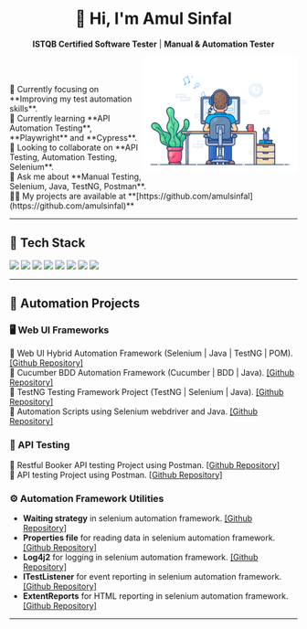 <h1 align="center">👋 Hi, I'm Amul Sinfal</h1>

<p align="center">
  <b>ISTQB Certified Software Tester</b> | <b>Manual & Automation Tester</b><br>
  <!-- Software Tester with a strong foundation in manual testing and aspiring Automation Tester with hands-on experience in Selenium WebDriver.-->
</p>

<img align="right" alt="Coding" width="270" src="https://github.com/amulsinfal/amulsinfal/blob/main/focus-animation.gif" >  <br>

<br>
🔭 Currently focusing on **Improving my test automation skills**.<br/>
🌱 Currently learning **API Automation Testing**, **Playwright** and **Cypress**.<br/>
👯 Looking to collaborate on **API Testing, Automation Testing, Selenium**.<br/>
💬 Ask me about **Manual Testing, Selenium, Java, TestNG, Postman**.<br/>
👨‍💻 My projects are available at **[https://github.com/amulsinfal](https://github.com/amulsinfal)**<br/>

---

## 🧰 Tech Stack

<p align="left">
  <img src="https://img.shields.io/badge/Java-ED8B00?style=for-the-badge&logo=java&logoColor=white" />
  <img src="https://img.shields.io/badge/Selenium-43B02A?style=for-the-badge&logo=selenium&logoColor=white" />
  <img src="https://img.shields.io/badge/TestNG-%23FF6F00?style=for-the-badge" />
  <img src="https://img.shields.io/badge/Cucumber-23D96C?style=for-the-badge&logo=cucumber&logoColor=white" />
  <img src="https://img.shields.io/badge/Postman-FF6C37?style=for-the-badge&logo=postman&logoColor=white" />
  <img src="https://img.shields.io/badge/Git-F05032?style=for-the-badge&logo=git&logoColor=white" />
  <img src="https://img.shields.io/badge/GitHub-000000?style=for-the-badge&logo=github&logoColor=white" />
  <img src="https://img.shields.io/badge/Eclipse-2C2255?style=for-the-badge&logo=eclipse&logoColor=white" />
</p>

---

## 🧪 Automation Projects

### 🖥️ Web UI Frameworks
🔸 Web UI Hybrid Automation Framework (Selenium | Java | TestNG | POM). <a href="https://github.com/amulsinfal/Hybrid-selenium-automation-framework-automationexercise.com">[Github Repository]</a>  
🔸 Cucumber BDD Automation Framework (Cucumber | BDD | Java). <a href="https://github.com/amulsinfal/cucumber-bdd-framework-saucedemo.com">[Github Repository]</a>  
🔸 TestNG Testing Framework Project (TestNG | Selenium | Java). <a href="https://github.com/amulsinfal/TestNG-testing-framework-using-selenium-api">[Github Repository]</a>  
🔸 Automation Scripts using Selenium webdriver and Java. <a href="https://github.com/amulsinfal/Automated-test-cases-using-selenium-java-www.automationexercise.com">[Github Repository]</a>  

### 🔌 API Testing
🔹 Restful Booker API testing Project using Postman. <a href="https://github.com/amulsinfal/Restful_Booker_API_testing">[Github Repository]</a>  
🔹 API testing Project using Postman. <a href="https://github.com/amulsinfal/postman_api_testing_collections">[Github Repository]</a>  

### ⚙️ Automation Framework Utilities
- <b>Waiting strategy</b> in selenium automation framework. <a href="https://github.com/amulsinfal/selenium-automation-implementing-selenium-explicit-and-implicit-wait">[Github Repository]</a>
- <b>Properties file</b> for reading data in selenium automation framework. <a href="https://github.com/amulsinfal/selenium-automation-reading-data-from-properties-file">[Github Repository]</a>
- <b>Log4j2</b> for logging in selenium automation framework. <a href="https://github.com/amulsinfal/selenium-automation-logging-using-log4j2">[Github Repository]</a>
- <b>ITestListener</b> for event reporting in selenium automation framework. <a href="https://github.com/amulsinfal/selenium-automation-ITestListener-integration">[Github Repository]</a>
- <b>ExtentReports</b> for HTML reporting in selenium automation framework. <a href="https://github.com/amulsinfal/selenium-automation-generating-reports-using-extentreports">[Github Repository]</a>

---
